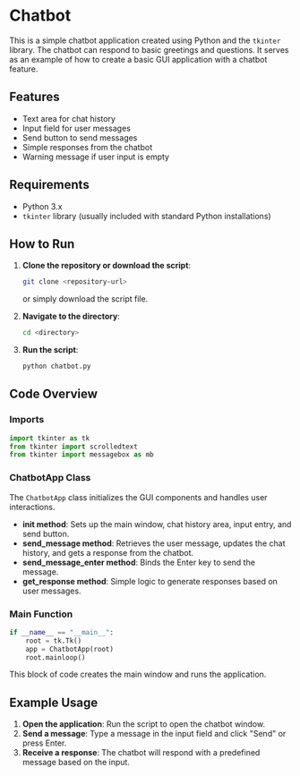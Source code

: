 # Chatbot
This is a simple chatbot application created using Python and the `tkinter` library. The chatbot can respond to basic greetings and questions. It serves as an example of how to create a basic GUI application with a chatbot feature.

## Features

- Text area for chat history
- Input field for user messages
- Send button to send messages
- Simple responses from the chatbot
- Warning message if user input is empty

## Requirements

- Python 3.x
- `tkinter` library (usually included with standard Python installations)

## How to Run

1. **Clone the repository or download the script**:
   ```bash
   git clone <repository-url>
   ```
   or simply download the script file.

2. **Navigate to the directory**:
   ```bash
   cd <directory>
   ```

3. **Run the script**:
   ```bash
   python chatbot.py
   ```

## Code Overview

### Imports

```python
import tkinter as tk
from tkinter import scrolledtext
from tkinter import messagebox as mb
```

### ChatbotApp Class

The `ChatbotApp` class initializes the GUI components and handles user interactions.

- **__init__ method**: Sets up the main window, chat history area, input entry, and send button.
- **send_message method**: Retrieves the user message, updates the chat history, and gets a response from the chatbot.
- **send_message_enter method**: Binds the Enter key to send the message.
- **get_response method**: Simple logic to generate responses based on user messages.

### Main Function

```python
if __name__ == "__main__":
    root = tk.Tk()
    app = ChatbotApp(root)
    root.mainloop()
```

This block of code creates the main window and runs the application.

## Example Usage

1. **Open the application**: Run the script to open the chatbot window.
2. **Send a message**: Type a message in the input field and click "Send" or press Enter.
3. **Receive a response**: The chatbot will respond with a predefined message based on the input.


```

